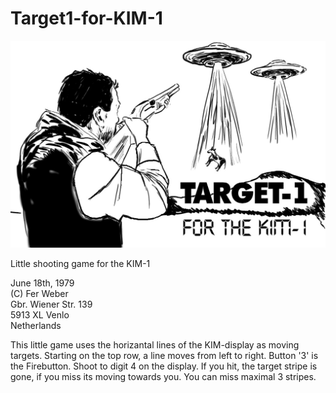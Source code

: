 # Target1-for-KIM-1

![cover](https://github.com/netzherpes/Target1-for-KIM-1/raw/main/image/target%231.jpg)

Little shooting game for the KIM-1

June 18th, 1979<br>
(C) Fer Weber<br>
    Gbr. Wiener Str. 139<br>
    5913 XL Venlo<br>
    Netherlands<br>

This little game uses the horizantal lines of the KIM-display as moving targets. Starting on the top row, a line moves from left to right. Button '3' is the Firebutton. Shoot to digit 4 on the display. If you hit, the target stripe is gone, if you miss its moving towards you. You can miss maximal 3 stripes.

